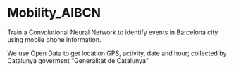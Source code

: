 # Mobility_AIBCN

Train a Convolutional Neural Network to identify events in Barcelona city using mobile phone information.

We use Open Data to get location GPS, activity, date and hour; collected by Catalunya goverment "Generalitat de Catalunya".
